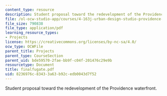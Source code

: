 ```yaml
---
content_type: resource
description: Student proposal toward the redevelopment of the Providence waterfront.
file: /ol-ocw-studio-app/courses/4-163j-urban-design-studio-providence-spring-2005/8236976c83433a63b92cedb0043d7f52_finalfugate.pdf
file_size: 790838
file_type: application/pdf
learning_resource_types:
- Projects
license: https://creativecommons.org/licenses/by-nc-sa/4.0/
ocw_type: OCWFile
parent_title: Projects
parent_type: CourseSection
parent_uid: bde59570-2fae-bb9f-c04f-201476c29e9b
resourcetype: Document
title: finalfugate.pdf
uid: 8236976c-8343-3a63-b92c-edb0043d7f52
---
```

Student proposal toward the redevelopment of the Providence waterfront.